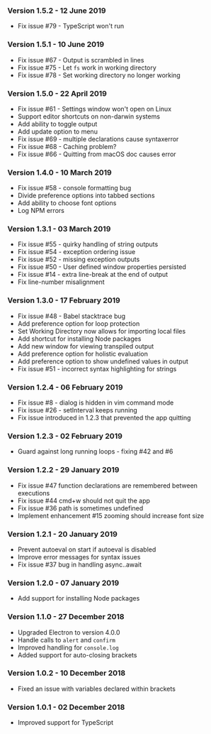 ### Version 1.5.2 - 12 June 2019
  - Fix issue #79 - TypeScript won't run

### Version 1.5.1 - 10 June 2019
  - Fix issue #67 - Output is scrambled in lines
  - Fix issue #75 - Let `fs` work in working directory
  - Fix issue #78 - Set working directory no longer working

### Version 1.5.0 - 22 April 2019
  - Fix issue #61 - Settings window won't open on Linux
  - Support editor shortcuts on non-darwin systems
  - Add ability to toggle output
  - Add update option to menu
  - Fix issue #69 - multiple declarations cause syntaxerror
  - Fix issue #68 - Caching problem?
  - Fix issue #66 - Quitting from macOS doc causes error

### Version 1.4.0 - 10 March 2019
  - Fix issue #58 - console formatting bug
  - Divide preference options into tabbed sections
  - Add ability to choose font options
  - Log NPM errors

### Version 1.3.1 - 03 March 2019
  - Fix issue #55 - quirky handling of string outputs
  - Fix issue #54 - exception ordering issue
  - Fix issue #52 - missing exception outputs
  - Fix issue #50 - User defined window properties persisted
  - Fix issue #14 - extra line-break at the end of output
  - Fix line-number misalignment

### Version 1.3.0 - 17 February 2019
  - Fix issue #48 - Babel stacktrace bug
  - Add preference option for loop protection
  - Set Working Directory now allows for importing local files
  - Add shortcut for installing Node packages
  - Add new window for viewing transpiled output
  - Add preference option for holistic evaluation
  - Add preference option to show undefined values in output
  - Fix issue #51 - incorrect syntax highlighting for strings

### Version 1.2.4 - 06 February 2019
  - Fix issue #8 - dialog is hidden in vim command mode
  - Fix issue #26 - setInterval keeps running
  - Fix issue introduced in 1.2.3 that prevented the app quitting

### Version 1.2.3 - 02 February 2019
- Guard against long running loops - fixing #42 and #6

### Version 1.2.2 - 29 January 2019

- Fix issue #47 function declarations are remembered between executions
- Fix issue #44 cmd+w should not quit the app
- Fix issue #36 path is sometimes undefined
- Implement enhancement #15 zooming should increase font size

### Version 1.2.1 - 20 January 2019

- Prevent autoeval on start if autoeval is disabled
- Improve error messages for syntax issues
- Fix issue #37 bug in handling async..await

### Version 1.2.0 - 07 January 2019

- Add support for installing Node packages

### Version 1.1.0 - 27 December 2018

- Upgraded Electron to version 4.0.0
- Handle calls to `alert` and `confirm`
- Improved handling for `console.log`
- Added support for auto-closing brackets

### Version 1.0.2 - 10 December 2018

- Fixed an issue with variables declared within brackets

### Version 1.0.1 - 02 December 2018

- Improved support for TypeScript